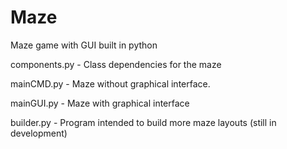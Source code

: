 # Maze
Maze game with GUI built in python

components.py - Class dependencies for the maze

mainCMD.py - Maze without graphical interface.

mainGUI.py - Maze with graphical interface

builder.py - Program intended to build more maze layouts (still in development)
